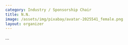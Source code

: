 ```yaml
---
category: Industry / Sponsorship Chair
title: N.N.
image: /assets/img/pixabay/avatar-2025541_female.png
layout: organizer
---
```


...
